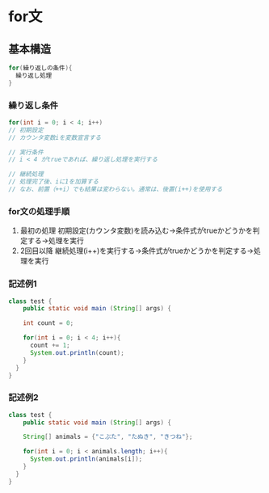 # for文

## 基本構造
```java
for(繰り返しの条件){
  繰り返し処理
}
```

### 繰り返し条件
```java
for(int i = 0; i < 4; i++)
// 初期設定
// カウンタ変数iを変数宣言する

// 実行条件
// i < 4 がtrueであれば、繰り返し処理を実行する

// 継続処理
// 処理完了後、iに1を加算する
// なお、前置（++i）でも結果は変わらない。通常は、後置(i++)を使用する
```

###  for文の処理手順
1. 最初の処理
  初期設定(カウンタ変数)を読み込む→条件式がtrueかどうかを判定する→処理を実行
2. 2回目以降
  継続処理(i++)を実行する→条件式がtrueかどうかを判定する→処理を実行

### 記述例1
```java
class test {
	public static void main (String[] args) {

    int count = 0;

    for(int i = 0; i < 4; i++){
      count += 1;
      System.out.println(count);
    }
  }
}
```

### 記述例2
```java
class test {
	public static void main (String[] args) {

    String[] animals = {"こぶた", "たぬき", "きつね"};

    for(int i = 0; i < animals.length; i++){
      System.out.println(animals[i]);
    }
  }
}
```